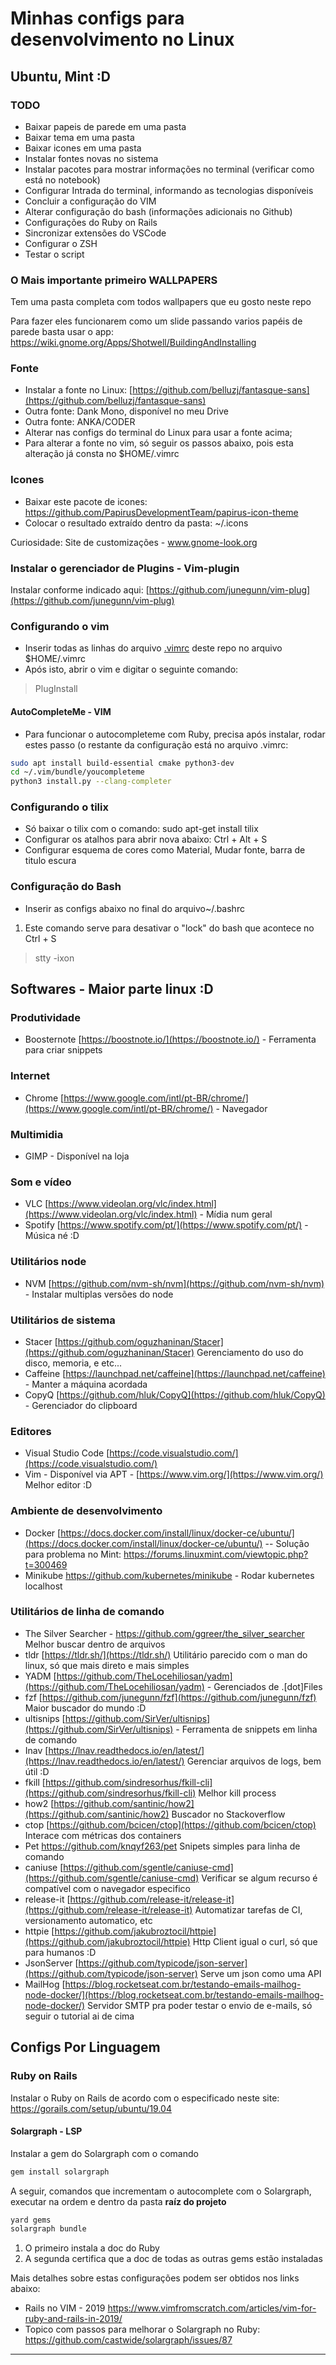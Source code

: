# Minhas configs para desenvolvimento no Linux

## Ubuntu, Mint :D


### TODO
- Baixar papeis de parede em uma pasta
- Baixar tema em uma pasta
- Baixar icones em uma pasta
- Instalar fontes novas no sistema
- Instalar pacotes para mostrar informações no terminal (verificar como está no notebook)
- Configurar Intrada do terminal, informando as tecnologias disponíveis
- Concluir a configuração do VIM
- Alterar configuração do bash (informações adicionais no Github)
- Configurações do Ruby on Rails
- Sincronizar extensões do VSCode
- Configurar o ZSH
- Testar o script

### O Mais importante primeiro WALLPAPERS

Tem uma pasta completa com todos wallpapers que eu gosto neste repo

Para fazer eles funcionarem como um slide passando varios papéis de parede basta usar o app: https://wiki.gnome.org/Apps/Shotwell/BuildingAndInstalling

### Fonte
- Instalar a fonte no Linux: [https://github.com/belluzj/fantasque-sans](https://github.com/belluzj/fantasque-sans)
- Outra fonte: Dank Mono, disponível no meu Drive
- Outra fonte: ANKA/CODER
- Alterar nas configs do terminal do Linux para usar a fonte acima;
- Para alterar a fonte no vim, só seguir os passos abaixo, pois esta alteração já consta no $HOME/.vimrc

### Icones
- Baixar este pacote de icones: https://github.com/PapirusDevelopmentTeam/papirus-icon-theme
- Colocar o resultado extraído dentro da pasta: ~/.icons

Curiosidade: Site de customizações - www.gnome-look.org

### Instalar o gerenciador de Plugins - Vim-plugin

Instalar conforme indicado aqui: [https://github.com/junegunn/vim-plug](https://github.com/junegunn/vim-plug)

### Configurando o vim

- Inserir todas as linhas do arquivo [.vimrc](https://github.com/NewHenriqueSouza/vim_config/blob/master/.vimrc ".vimrc") deste repo no arquivo $HOME/.vimrc
- Após isto, abrir o vim e digitar o seguinte comando: 

> PlugInstall

#### AutoCompleteMe - VIM
- Para funcionar o autocompleteme com Ruby, precisa após instalar, rodar estes passo (o restante da configuração está no arquivo .vimrc:

```bash
sudo apt install build-essential cmake python3-dev
cd ~/.vim/bundle/youcompleteme
python3 install.py --clang-completer
```

### Configurando o tilix

- Só baixar o tilix com o comando: sudo apt-get install tilix
- Configurar os atalhos para abrir nova abaixo: Ctrl + Alt + S
- Configurar esquema de cores como Material, Mudar fonte, barra de titulo escura

### Configuração do Bash

- Inserir as configs abaixo no final do arquivo~/.bashrc

1. Este comando serve para desativar o "lock" do bash que acontece no Ctrl + S

> stty -ixon


## Softwares - Maior parte linux :D

### Produtividade
- Boosternote [https://boostnote.io/](https://boostnote.io/) - Ferramenta para criar snippets

### Internet
- Chrome [https://www.google.com/intl/pt-BR/chrome/](https://www.google.com/intl/pt-BR/chrome/) - Navegador

### Multimidia
- GIMP - Disponível na loja

### Som e vídeo
- VLC [https://www.videolan.org/vlc/index.html](https://www.videolan.org/vlc/index.html) - Mídia num geral
- Spotify [https://www.spotify.com/pt/](https://www.spotify.com/pt/) - Música né :D

### Utilitários node
- NVM [https://github.com/nvm-sh/nvm](https://github.com/nvm-sh/nvm) - Instalar multiplas versões do node

### Utilitários de sistema
- Stacer [https://github.com/oguzhaninan/Stacer](https://github.com/oguzhaninan/Stacer) Gerenciamento do uso do disco, memoria, e etc...
- Caffeine [https://launchpad.net/caffeine](https://launchpad.net/caffeine) - Manter a máquina acordada 
- CopyQ [https://github.com/hluk/CopyQ](https://github.com/hluk/CopyQ) - Gerenciador do clipboard

### Editores
- Visual Studio Code [https://code.visualstudio.com/](https://code.visualstudio.com/)
- Vim - Disponível via APT - [https://www.vim.org/](https://www.vim.org/) Melhor editor :D

### Ambiente de desenvolvimento
- Docker [https://docs.docker.com/install/linux/docker-ce/ubuntu/](https://docs.docker.com/install/linux/docker-ce/ubuntu/)
-- Solução para problema no Mint: https://forums.linuxmint.com/viewtopic.php?t=300469
- Minikube https://github.com/kubernetes/minikube - Rodar kubernetes localhost

### Utilitários de linha de comando
- The Silver Searcher - https://github.com/ggreer/the_silver_searcher Melhor buscar dentro de arquivos
- tldr [https://tldr.sh/](https://tldr.sh/) Utilitário parecido com o man do linux, só que mais direto e mais simples
- YADM [https://github.com/TheLocehiliosan/yadm](https://github.com/TheLocehiliosan/yadm) - Gerenciados de .[dot]Files
- fzf [https://github.com/junegunn/fzf](https://github.com/junegunn/fzf) Maior buscador do mundo :D
- ultisnips [https://github.com/SirVer/ultisnips](https://github.com/SirVer/ultisnips) - Ferramenta de snippets em linha de comando
- Inav [https://lnav.readthedocs.io/en/latest/](https://lnav.readthedocs.io/en/latest/) Gerenciar arquivos de logs, bem útil :D
- fkill [https://github.com/sindresorhus/fkill-cli](https://github.com/sindresorhus/fkill-cli) Melhor kill process
- how2 [https://github.com/santinic/how2](https://github.com/santinic/how2) Buscador no Stackoverflow
- ctop [https://github.com/bcicen/ctop](https://github.com/bcicen/ctop) Interace com métricas dos containers
- Pet https://github.com/knqyf263/pet Snipets simples para linha de comando
- caniuse [https://github.com/sgentle/caniuse-cmd](https://github.com/sgentle/caniuse-cmd) Verificar se algum recurso é compatível com o navegador especifico
- release-it [https://github.com/release-it/release-it](https://github.com/release-it/release-it) Automatizar tarefas de CI, versionamento automatico, etc
- httpie [https://github.com/jakubroztocil/httpie](https://github.com/jakubroztocil/httpie) Http Client igual o curl, só que para humanos :D
- JsonServer [https://github.com/typicode/json-server](https://github.com/typicode/json-server) Serve um json como uma API
- MailHog [https://blog.rocketseat.com.br/testando-emails-mailhog-node-docker/](https://blog.rocketseat.com.br/testando-emails-mailhog-node-docker/) Servidor SMTP pra poder testar o envio de e-mails, só seguir o tutorial ai de cima

## Configs Por Linguagem

### Ruby on Rails

Instalar o Ruby on Rails de acordo com o especificado neste site: https://gorails.com/setup/ubuntu/19.04

#### Solargraph - LSP
Instalar a gem do Solargraph com o comando
```bash
gem install solargraph
```

A seguir, comandos que incrementam o autocomplete com o Solargraph, executar na ordem e dentro da pasta **raíz do projeto**
```bash
yard gems
solargraph bundle

```
1. O primeiro instala a doc do Ruby
2. A segunda certifica que a doc de todas as outras gems estão instaladas

Mais detalhes sobre estas configurações podem ser obtidos nos links abaixo:
- Rails no VIM - 2019 https://www.vimfromscratch.com/articles/vim-for-ruby-and-rails-in-2019/
- Topico com passos para melhorar o Solargraph no Ruby: https://github.com/castwide/solargraph/issues/87


---

